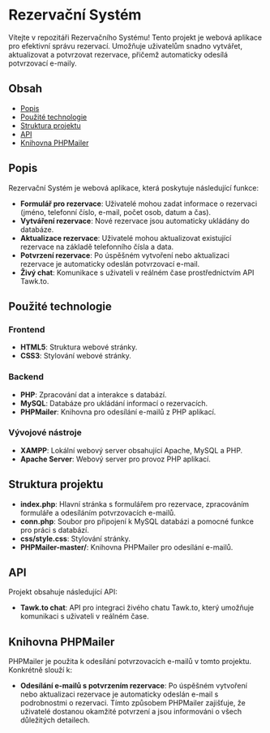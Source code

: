 # Rezervační Systém

Vítejte v repozitáři Rezervačního Systému! Tento projekt je webová aplikace pro efektivní správu rezervací. Umožňuje uživatelům snadno vytvářet, aktualizovat a potvrzovat rezervace, přičemž automaticky odesílá potvrzovací e-maily.

## Obsah
- [Popis](#popis)
- [Použité technologie](#použité-technologie)
- [Struktura projektu](#struktura-projektu)
- [API](#api)
- [Knihovna PHPMailer](#knihovna-phpmailer)

## Popis

Rezervační Systém je webová aplikace, která poskytuje následující funkce:

- **Formulář pro rezervace**: Uživatelé mohou zadat informace o rezervaci (jméno, telefonní číslo, e-mail, počet osob, datum a čas).
- **Vytváření rezervace**: Nové rezervace jsou automaticky ukládány do databáze.
- **Aktualizace rezervace**: Uživatelé mohou aktualizovat existující rezervace na základě telefonního čísla a data.
- **Potvrzení rezervace**: Po úspěšném vytvoření nebo aktualizaci rezervace je automaticky odeslán potvrzovací e-mail.
- **Živý chat**: Komunikace s uživateli v reálném čase prostřednictvím API Tawk.to.

## Použité technologie

### Frontend
- **HTML5**: Struktura webové stránky.
- **CSS3**: Stylování webové stránky.

### Backend
- **PHP**: Zpracování dat a interakce s databází.
- **MySQL**: Databáze pro ukládání informací o rezervacích.
- **PHPMailer**: Knihovna pro odesílání e-mailů z PHP aplikací.

### Vývojové nástroje
- **XAMPP**: Lokální webový server obsahující Apache, MySQL a PHP.
- **Apache Server**: Webový server pro provoz PHP aplikací.

## Struktura projektu

- **index.php**: Hlavní stránka s formulářem pro rezervace, zpracováním formuláře a odesíláním potvrzovacích e-mailů.
- **conn.php**: Soubor pro připojení k MySQL databázi a pomocné funkce pro práci s databází.
- **css/style.css**: Stylování stránky.
- **PHPMailer-master/**: Knihovna PHPMailer pro odesílání e-mailů.

## API

Projekt obsahuje následující API:

- **Tawk.to chat**: API pro integraci živého chatu Tawk.to, který umožňuje komunikaci s uživateli v reálném čase.

## Knihovna PHPMailer

PHPMailer je použita k odesílání potvrzovacích e-mailů v tomto projektu. Konkrétně slouží k:

- **Odesílání e-mailů s potvrzením rezervace**: Po úspěšném vytvoření nebo aktualizaci rezervace je automaticky odeslán e-mail s podrobnostmi o rezervaci. Tímto způsobem PHPMailer zajišťuje, že uživatelé dostanou okamžité potvrzení a jsou informováni o všech důležitých detailech.
